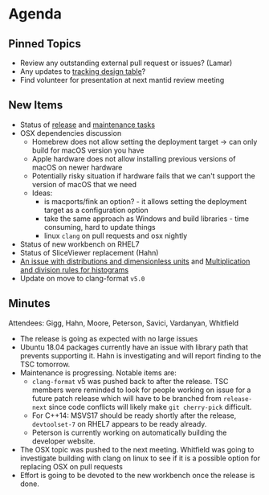 Agenda
======

Pinned Topics
-------------
* Review any outstanding external pull request or issues? (Lamar)
* Any updates to [tracking design table](https://github.com/mantidproject/documents/blob/master/Project-Management/TechnicalSteeringCommittee/reports/TSC-TrackingDesignProposals.md)?
* Find volunteer for presentation at next mantid review meeting

New Items
---------
* Status of [release](http://developer.mantidproject.org/ReleaseChecklist.html) and [maintenance tasks](https://github.com/mantidproject/documents/blob/master/Project-Management/TechnicalSteeringCommittee/reports/MaintenanceTasks.md)
* OSX dependencies discussion
  * Homebrew does not allow setting the deployment target -> can only build for macOS version you have
  * Apple hardware does not allow installing previous versions of macOS on newer hardware
  * Potentially risky situation if hardware fails that we can't support the version of macOS that we need
  * Ideas:
    * is macports/fink an option? - it allows setting the deployment target as a configuration option
    * take the same approach as Windows and build libraries - time consuming, hard to update things
    * linux `clang` on pull requests and osx nightly
* Status of new workbench on RHEL7
* Status of SliceViewer replacement (Hahn)
* [An issue with distributions and dimensionless units](https://github.com/mantidproject/documents/blob/fix-divide-distribution/Design/DistributionsAndDimensionlessData.md) and [Multiplication and division rules for histograms](https://github.com/mantidproject/documents/pull/25)
* Update on move to clang-format `v5.0`

Minutes
-------

Attendees: Gigg, Hahn, Moore, Peterson, Savici, Vardanyan, Whitfield

* The release is going as expected with no large issues
* Ubuntu 18.04 packages currently have an issue with library path that prevents supporting it. Hahn is investigating and will report finding to the TSC tomorrow.
* Maintenance is progressing. Notable items are:
  * `clang-format` v5 was pushed back to after the release. TSC members were reminded to look for people working on issue for a future patch release which will have to be branched from `release-next` since code conflicts will likely make `git cherry-pick` difficult.
  * For C++14: MSVS17 should be ready shortly after the release, `devtoolset-7` on RHEL7 appears to be ready already.
  * Peterson is currently working on automatically building the developer website.
* The OSX topic was pushed to the next meeting. Whitfield was going to investigate building with clang on linux to see if it is a possible option for replacing OSX on pull requests
* Effort is going to be devoted to the new workbench once the release is done.
